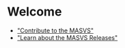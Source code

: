 # Welcome

- ["Contribute to the MASVS"](contributors/1_How_Can_You_Contribute.md)
- ["Learn about the MASVS Releases"](release/1_How_to_Release.md)
